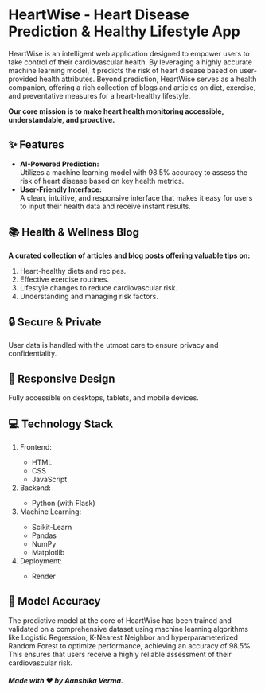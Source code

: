 # HeartWise - Heart Disease Prediction & Healthy Lifestyle App

HeartWise is an intelligent web application designed to empower users to take control of their cardiovascular health. By leveraging a highly accurate machine learning model, it predicts the risk of heart disease based on user-provided health attributes. Beyond prediction, HeartWise serves as a health companion, offering a rich collection of blogs and articles on diet, exercise, and preventative measures for a heart-healthy lifestyle.

<b>Our core mission is to make heart health monitoring accessible, understandable, and proactive.</b>

<h2> ✨ Features </h2>
<ul>
  <li><b>AI-Powered Prediction:</b> <br>
Utilizes a machine learning model with 98.5% accuracy to assess the risk of heart disease based on key health metrics. </li>
  <li> <b>User-Friendly Interface: </b> <br>
A clean, intuitive, and responsive interface that makes it easy for users to input their health data and receive instant results.</li>
</ul>


<h2>📚 Health & Wellness Blog</h2>
<b>A curated collection of articles and blog posts offering valuable tips on:</b>
<ol>
  <li>Heart-healthy diets and recipes.</li>
  <li>Effective exercise routines.</li>
  <li>Lifestyle changes to reduce cardiovascular risk.</li>
  <li>Understanding and managing risk factors.</li>
</ol>

<h2>🔒 Secure & Private</h2>
User data is handled with the utmost care to ensure privacy and confidentiality.

<h2>📱 Responsive Design</h2>
Fully accessible on desktops, tablets, and mobile devices.

<h2>💻 Technology Stack</h2>
<ol>
  <li>Frontend:</li>
  <ul>
    <li>HTML</li>
    <li>CSS</li>
    <li>JavaScript</li>
  </ul>
  
  <li>Backend:</li>
   <ul>
    <li>Python (with Flask) </li>
  </ul>
  
  <li>Machine Learning:</li>
  <ul>
    <li>Scikit-Learn</li>
    <li>Pandas</li>
    <li>NumPy</li>
    <li>Matplotlib</li>
  </ul>

  <li>Deployment:</li>
   <ul>
    <li>Render</li>
  </ul>
</ol>

<h2>🎯 Model Accuracy </h2>
The predictive model at the core of HeartWise has been trained and validated on a comprehensive dataset using machine learning algorithms like Logistic Regression, K-Nearest Neighbor and hyperparameterized Random Forest to optimize performance, achieving an accuracy of 98.5%. This ensures that users receive a highly reliable assessment of their cardiovascular risk.

<h5><b>Made with ❤️ by Aanshika Verma.</b></h5>

